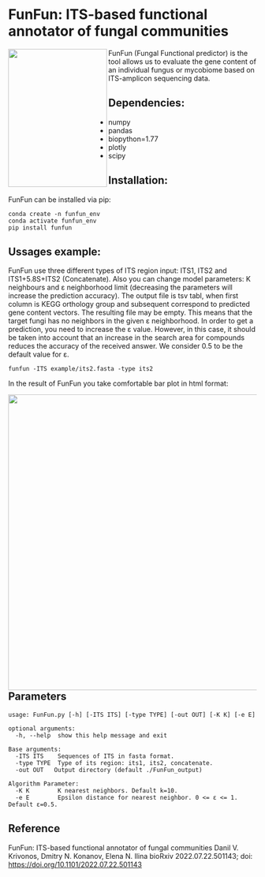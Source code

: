 # FunFun: ITS-based functional annotator of fungal communities
<img src="https://user-images.githubusercontent.com/53526550/179017255-7efbfcb2-cee6-427a-9d43-0e2a570b2d45.png" width="200" height="280" align="left">
FunFun (Fungal Functional predictor) is the tool allows us to evaluate the gene content of an individual fungus or mycobiome based on ITS-amplicon sequencing data. 

## **Dependencies:**
- numpy
- pandas
- biopython=1.77
- plotly
- scipy
## **Installation:**
FunFun can be installed via pip:
```
conda create -n funfun_env
conda activate funfun_env
pip install funfun
```
## **Ussages example:**

FunFun use three different types of ITS region input: ITS1, ITS2 and ITS1+5.8S+ITS2 (Concatenate). Also you can change model parameters: K neighbours and ε neighborhood limit (decreasing the parameters will increase the prediction accuracy). The output file is tsv tabl, when first column is KEGG orthology group and subsequent correspond to predicted gene content vectors. The resulting file may be empty. This means that the target fungi has no neighbors in the given ε neighborhood. In order to get a prediction, you need to increase 
the ε value. However, in this case, it should be taken into account that an increase in the search area for compounds reduces the accuracy of the received answer. We consider 0.5 to be the default value for ε.


```
funfun -ITS example/its2.fasta -type its2
```
In the result of FunFun you take comfortable bar plot in html format:

<img src="https://user-images.githubusercontent.com/53526550/177324645-b297fc42-a774-4883-9cbf-8810cccea0a7.png" width="1000" height="600" align="left">

## Parameters
```
usage: FunFun.py [-h] [-ITS ITS] [-type TYPE] [-out OUT] [-K K] [-e E]

optional arguments:
  -h, --help  show this help message and exit

Base arguments:
  -ITS ITS    Sequences of ITS in fasta format.
  -type TYPE  Type of its region: its1, its2, concatenate.
  -out OUT   Output directory (default ./FunFun_output)

Algorithm Parameter:
  -K K        K nearest neighbors. Default k=10.
  -e E        Epsilon distance for nearest neighbor. 0 <= ε <= 1. Default ε=0.5.
```
## Reference
FunFun: ITS-based functional annotator of fungal communities
Danil V. Krivonos, Dmitry N. Konanov, Elena N. Ilina
bioRxiv 2022.07.22.501143; doi: https://doi.org/10.1101/2022.07.22.501143
 
